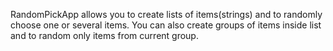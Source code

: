 RandomPickApp allows you to create lists of items(strings) and to randomly choose one or several items. You can also create groups of items inside list and to random only items from current group.
